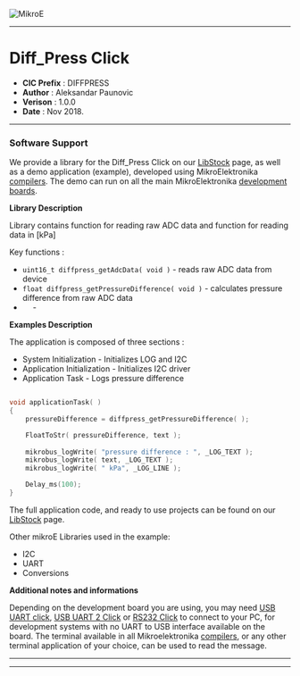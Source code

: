 ![MikroE](http://www.mikroe.com/img/designs/beta/logo_small.png)

---

# Diff_Press Click

- **CIC Prefix**  : DIFFPRESS
- **Author**      : Aleksandar Paunovic
- **Verison**     : 1.0.0
- **Date**        : Nov 2018.

---

### Software Support

We provide a library for the Diff_Press Click on our [LibStock](https://libstock.mikroe.com/projects/view/2665/diff-press-click) 
page, as well as a demo application (example), developed using MikroElektronika 
[compilers](http://shop.mikroe.com/compilers). The demo can run on all the main 
MikroElektronika [development boards](http://shop.mikroe.com/development-boards).

**Library Description**

 Library contains function for reading raw ADC data and function for reading data in [kPa]

Key functions :

- ``` uint16_t diffpress_getAdcData( void ) ```         - reads raw ADC data from device
- ``` float diffpress_getPressureDifference( void ) ``` - calculates pressure difference from raw ADC data
- ```  ``` - 

**Examples Description**

The application is composed of three sections :

- System Initialization - Initializes LOG and I2C
- Application Initialization - Initializes I2C driver
- Application Task - Logs pressure difference


```.c

void applicationTask( )
{
    pressureDifference = diffpress_getPressureDifference( );

    FloatToStr( pressureDifference, text );
    
    mikrobus_logWrite( "pressure difference : ", _LOG_TEXT );
    mikrobus_logWrite( text, _LOG_TEXT );
    mikrobus_logWrite( " kPa", _LOG_LINE );

    Delay_ms(100);
}

```

The full application code, and ready to use projects can be found on our 
[LibStock](https://libstock.mikroe.com/projects/view/2665/diff-press-click) page.

Other mikroE Libraries used in the example:

- I2C
- UART
- Conversions

**Additional notes and informations**

Depending on the development board you are using, you may need 
[USB UART click](http://shop.mikroe.com/usb-uart-click), 
[USB UART 2 Click](http://shop.mikroe.com/usb-uart-2-click) or 
[RS232 Click](http://shop.mikroe.com/rs232-click) to connect to your PC, for 
development systems with no UART to USB interface available on the board. The 
terminal available in all Mikroelektronika 
[compilers](http://shop.mikroe.com/compilers), or any other terminal application 
of your choice, can be used to read the message.

---
---
